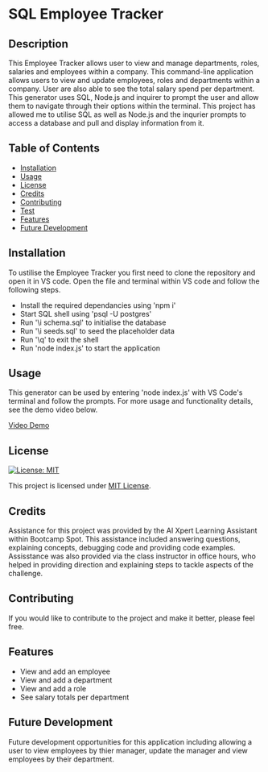 # SQL Employee Tracker

## Description

This Employee Tracker allows user to view and manage departments, roles, salaries and employees within a company. This command-line application allows users to view and update employees, roles and departments within a company. User are also able to see the total salary spend per department. This generator uses SQL, Node.js and inquirer to prompt the user and allow them to navigate through their options within the terminal. This project has allowed me to utilise SQL as well as Node.js and the inqurier prompts to access a database and pull and display information from it. 

## Table of Contents

- [Installation](#installation)
- [Usage](#usage)
- [License](#license)
- [Credits](#credits)
- [Contributing](#contributing)
- [Test](#test)
- [Features](#features)
- [Future Development](#future-development)

## Installation

To ustilise the Employee Tracker you first need to clone the repository and open it in VS code. Open the file and terminal within VS code and follow the following steps. 
- Install the required dependancies using 'npm i'
- Start SQL shell using 'psql -U postgres'
- Run '\i schema.sql' to initialise the database
- Run '\i seeds.sql' to seed the placeholder data
- Run '\q' to exit the shell
- Run 'node index.js' to start the application

## Usage

This generator can be used by entering 'node index.js' with VS Code's terminal and follow the prompts. For more usage and functionality details, see the demo video below.

[Video Demo](https://drive.google.com/file/d/168_mdImODtvLUJ9u0J-Lo-e9DcPXrW6k/view?usp=sharing)

## License

[![License: MIT](https://img.shields.io/badge/License-MIT-yellow.svg)](https://opensource.org/licenses/MIT)

This project is licensed under [MIT License](https://opensource.org/licenses/MIT).

## Credits

Assistance for this project was provided by the AI Xpert Learning Assistant within Bootcamp Spot. This assistance included answering questions, explaining concepts, debugging code and providing code examples. Assisstance was also provided via the class instructor in office hours, who helped in providing direction and explaining steps to tackle aspects of the challenge. 

## Contributing

If you would like to contribute to the project and make it better, please feel free. 

## Features

- View and add an employee
- View and add a department
- View and add a role
- See salary totals per department

## Future Development

Future development opportunities for this application including allowing a user to view employees by thier manager, update the manager and view employees by their department. 
